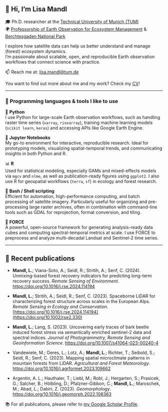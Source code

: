 ## 👋 Hi, I’m Lisa Mandl

🎓 Ph.D. researcher at the [Technical University of Munich (TUM)](https://www.tum.de)  
🌍 [Professorship of Earth Observation for Ecosystem Management](https://www.lss.ls.tum.de/en/eoem/start/) & [Berchtesgaden National Park](https://www.nationalpark-berchtesgaden.bayern.de)  

I explore how satellite data can help us better understand and manage (forest) ecosystem dynamics.  
I’m passionate about scalable, open, and reproducible Earth observation workflows that connect science with practice.

📫 Reach me at: lisa.mandl@tum.de  

You want to find out more about me and my work? Check my [CV](https://syncandshare.lrz.de/getlink/fiGMdzJQsEyyVVuuf7rjuL/CV_May2025_quer.pdf)!

---

### 🧠 Programming languages & tools I like to use

🐍 **Python**  
I use Python for large-scale Earth observation workflows, such as handling raster time series (`xarray`, `rioxarray`), training machine learning models (`scikit learn`, `keras`) and accessing APIs like Google Earth Engine.

📓 **Jupyter Notebooks**  
My go-to environment for interactive, reproducible research. Ideal for prototyping models, visualizing spatial-temporal trends, and communicating insights in both Python and R.

📊 **R**  
Used for statistical modeling, especially GAMs and mixed-effects models via `mgcv` and `nlme`, as well as publication-ready figures using `ggplot2`. I also use R for geospatial workflows (`terra`, `sf`) in ecology and forest research.

🐚 **Bash / Shell scripting**  
Efficient for automation, high-performance computing, and batch processing of satellite imagery. Particularly useful for organizing and pre-processing large raster archives, often in combination with command-line tools such as GDAL for reprojection, format conversion, and tiling.

🚀 **FORCE**  
A powerful, open-source framework for generating analysis-ready data cubes and computing spectral-temporal metrics at scale. I use FORCE to preprocess and analyze multi-decadal Landsat and Sentinel-2 time series.

---

## 📝 Recent publications  
- **Mandl, L.**; Viana-Soto, A.; Seidl, R.; Stritih, A.; Senf, C. (2024). Unmixing-based forest recovery indicators for predicting long-term recovery success. *Remote Sensing of Environment*. https://doi.org/10.1016/j.rse.2024.114194
  
- **Mandl, L.**; Stritih, A.; Seidl, R.; Senf, C. (2023). Spaceborne LiDAR for characterizing forest structure across scales in the European Alps. *Remote Sensing in Ecology and Conservation*. [https://doi.org/10.1016/j.rse.2024.114194](https://doi.org/10.1002/rse2.330)
  
- **Mandl, L.**; Lang, S. (2023). Uncovering early traces of bark beetle induced forest stress via semantically enriched sentinel-2 data and spectral indices. *Journal of Photogrammetry, Remote Sensing and Geoinformation Science*. https://doi.org/10.1007/s41064-023-00240-4
  
- Vandewiele, M.; Geres, L.; Lotz, A.; **Mandl, L.**; Richter, T.; Seibold, S.; Seidl, R.; Senf, C. (2023). Mapping spatial microclimate patterns in mountain forests from LiDAR. *Agricultural and Forest Meteorology*. https://doi.org/10.1016/j.agrformet.2023.109662
  
- Argentin, A. L.; Hauthaler, T.; Liebl, M.; Robl, J.; Hergarten, S.; Prasicek, G.; Salcher, B.; Hölbling, D.; Pfalzner-Gibbon, C.; **Mandl, L.**; Maroschek, M.; Abad, L.; Dabiri, Z. (2023). *Geomorphology*. https://doi.org/10.1016/j.geomorph.2022.108363

📚 For all publications, please refer to [my Google Scholar Profile](https://scholar.google.com/citations?user=QQZZr_0AAAAJ&hl=de).

<!---
lisamandl/lisamandl is a ✨ special ✨ repository because its `README.md` (this file) appears on your GitHub profile.
Click the Preview link to see how it looks live.
--->

